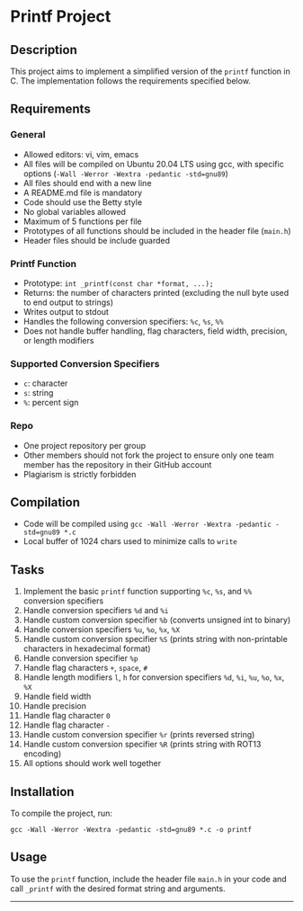 
# Printf Project

## Description

This project aims to implement a simplified version of the `printf` function in C. The implementation follows the requirements specified below.

## Requirements

### General
- Allowed editors: vi, vim, emacs
- All files will be compiled on Ubuntu 20.04 LTS using gcc, with specific options (`-Wall -Werror -Wextra -pedantic -std=gnu89`)
- All files should end with a new line
- A README.md file is mandatory
- Code should use the Betty style
- No global variables allowed
- Maximum of 5 functions per file
- Prototypes of all functions should be included in the header file (`main.h`)
- Header files should be include guarded

### Printf Function
- Prototype: `int _printf(const char *format, ...);`
- Returns: the number of characters printed (excluding the null byte used to end output to strings)
- Writes output to stdout
- Handles the following conversion specifiers: `%c`, `%s`, `%%`
- Does not handle buffer handling, flag characters, field width, precision, or length modifiers

### Supported Conversion Specifiers
- `c`: character
- `s`: string
- `%`: percent sign

### Repo
- One project repository per group
- Other members should not fork the project to ensure only one team member has the repository in their GitHub account
- Plagiarism is strictly forbidden

## Compilation
- Code will be compiled using `gcc -Wall -Werror -Wextra -pedantic -std=gnu89 *.c`
- Local buffer of 1024 chars used to minimize calls to `write`

## Tasks
1. Implement the basic `printf` function supporting `%c`, `%s`, and `%%` conversion specifiers
2. Handle conversion specifiers `%d` and `%i`
3. Handle custom conversion specifier `%b` (converts unsigned int to binary)
4. Handle conversion specifiers `%u`, `%o`, `%x`, `%X`
5. Handle custom conversion specifier `%S` (prints string with non-printable characters in hexadecimal format)
6. Handle conversion specifier `%p`
7. Handle flag characters `+`, `space`, `#`
8. Handle length modifiers `l`, `h` for conversion specifiers `%d`, `%i`, `%u`, `%o`, `%x`, `%X`
9. Handle field width
10. Handle precision
11. Handle flag character `0`
12. Handle flag character `-`
13. Handle custom conversion specifier `%r` (prints reversed string)
14. Handle custom conversion specifier `%R` (prints string with ROT13 encoding)
15. All options should work well together

## Installation
To compile the project, run:
```
gcc -Wall -Werror -Wextra -pedantic -std=gnu89 *.c -o printf
```

## Usage
To use the `printf` function, include the header file `main.h` in your code and call `_printf` with the desired format string and arguments.

---
